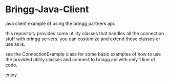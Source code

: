 Bringg-Java-Client
==================

java client example of using the bringg partners api.

this repository provides some utility classes that handles all the connection stuff with bringg servers.
you can customize and extend those classes or use as is.

see the ConnectionExample class for some basic examples of how to use the provided utility classes
and connect to bringg api with only 1 line of code.

enjoy.